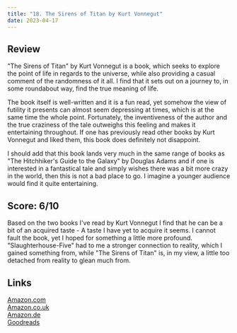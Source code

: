 ```yaml
---
title: "18. The Sirens of Titan by Kurt Vonnegut"
date: 2023-04-17
---
```

## Review
"The Sirens of Titan" by Kurt Vonnegut is a book, which seeks to explore the point of life in regards to the universe, while also providing a casual comment of the randomness of it all. I find that it sets out on a journey to, in some roundabout way, find the true meaning of life.

The book itself is well-written and it is a fun read, yet somehow the view of futility it presents can almost seem depressing at times, which is at the same time the whole point. Fortunately, the inventiveness of the author and the true craziness of the tale outweighs this feeling and makes it entertaining throughout. If one has previously read other books by Kurt Vonnegut and liked them, this book does definitely not disappoint.

I should add that this book lands very much in the same range of books as "The Hitchhiker's Guide to the Galaxy" by Douglas Adams and if one is interested in a fantastical tale and simply wishes there was a bit more crazy in the world, then this is not a bad place to go. I imagine a younger audience would find it quite entertaining.

## Score: 6/10
Based on the two books I've read by Kurt Vonnegut I find that he can be a bit of an acquired taste - A taste I have yet to acquire it seems. I cannot fault the book, yet I hoped for something a little more profound. "Slaughterhouse-Five" had to me a stronger connection to reality, which I gained something from, while "The Sirens of Titan" is, in my view, a little too detached from reality to glean much from.

## Links
[Amazon.com](https://www.amazon.com/Sirens-Titan-Novel-Kurt-Vonnegut-ebook/dp/B0012RMVCK)<br>
[Amazon.co.uk](https://www.amazon.co.uk/Sirens-Titan-S-F-MASTERWORKS/dp/1857988841)<br>
[Amazon.de](https://www.amazon.de/-/en/Kurt-Vonnegut/dp/1857988841)<br>
[Goodreads](https://www.goodreads.com/en/book/show/4982)